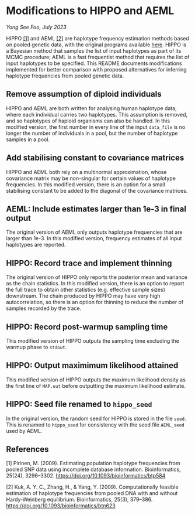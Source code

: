 # Modifications to HIPPO and AEML

*Yong See Foo, July 2023*

HIPPO [[1]](#1) and AEML [[2]](#2) are haplotype frequency estimation methods based on pooled genetic data, with the original programs available [here](https://www.mv.helsinki.fi/home/mjxpirin/download.html). HIPPO is a Bayesian method that samples the list of input haplotypes as part of its MCMC procedure; AEML is a fast frequentist method that requires the list of input haplotypes to be specified. This README documents modifications implemented for better comparison with proposed alternatives for inferring haplotype frequencies from pooled genetic data.

## Remove assumption of diploid individuals
HIPPO and AEML are both written for analysing human haplotype data, where each individual carries two haplotypes. This assumption is removed, and so haplotypes of haploid organisms can also be handled. In this modified version, the first number in every line of the input `data_file` is no longer the number of individuals in a pool, but the number of haplotype samples in a pool.

## Add stabilising constant to covariance matrices
HIPPO and AEML both rely on a multinormal approximation, whose covariance matrix may be non-singular for certain values of haplotype frequencies. In this modified version, there is an option for a small stabilising constant to be added to the diagonal of the covariance matrices.

## AEML: Include estimates larger than 1e-3 in final output
The original version of AEML only outputs haplotype frequencies that are larger than 1e-3. In this modified version, frequency estimates of all input haplotypes are reported.

## HIPPO: Record trace and implement thinning
The original version of HIPPO only reports the posterior mean and variance as the chain statistics. In this modified version, there is an option to report the full trace to obtain other statistics (e.g. effective sample sizes) downstream. The chain produced by HIPPO may have very high autocorrelation, so there is an option for thinning to reduce the number of samples recorded by the trace.

## HIPPO: Record post-warmup sampling time
This modified version of HIPPO outputs the sampling time excluding the warmup phase to `stdout`.

## HIPPO: Output maximimum likelihood attained
This modified version of HIPPO outputs the maximum likelihood density as the first line of `MAP.out` before outputting the maximum likelihood estimate.

## HIPPO: Seed file renamed to `hippo_seed`
In the original version, the random seed for HIPPO is stored in the file `seed`. This is renamed to `hippo_seed` for consistency with the seed file `AEML_seed` used by AEML.

## References

<a id="1">[1]</a> 
Pirinen, M. (2009). Estimating population haplotype frequencies from pooled SNP data using incomplete database information. Bioinformatics, 25(24), 3296–3302. https://doi.org/10.1093/bioinformatics/btp584

<a id="2">[2]</a> 
Kuk, A. Y. C., Zhang, H., & Yang, Y. (2009). Computationally feasible estimation of haplotype frequencies from pooled DNA with and without Hardy-Weinberg equilibrium. Bioinformatics, 25(3), 379–386. https://doi.org/10.1093/bioinformatics/btn623

